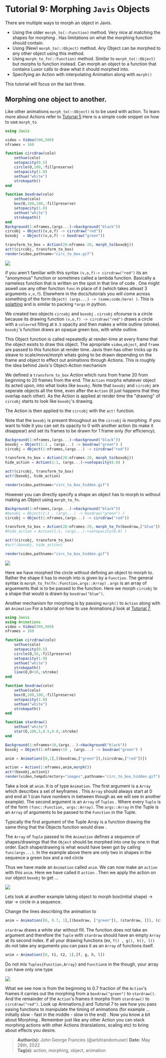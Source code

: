 # **Tutorial 9:** Morphing `Javis` Objects   

There are multiple ways to morph an object in Javis.

- Using the older `morph_to(::Function)` method. Very nice at matching the shapes for morphing . Has limitations on what the morphing function should contain.
- Using (New) `morph_to(::Object)` method. Any Object can be morphed to any other object using this method.
- Using `morph_to_fn(::Function)` method. Similar to `morph_to(::Object)` but morphs to function instead. Can morph an object to a function that contains Luxor calls to draw what it should morphed into.
- Specifying an Action with interpolating Animation along with `morph()`

This tutorial will focus on the last three.

## Morphing one object to another.

Like other animations `morph_to(::Object)` is to be used with action. To learn more about Actions refer to [Tutorial 5](tutorial_5.md)
Here is a simple code snippet on how to use `morph_to`
```julia
using Javis

video = Video(500,500)
nframes = 160 

function circdraw(colo)
    sethue(colo)
    setopacity(0.5)
    circle(O,100,:fillpreserve)
    setopacity(1.0)
    sethue("white")
    strokepath()
end

function boxdraw(colo)
    sethue(colo)
    box(O,100,100,:fillpreserve)
    setopacity(1.0)
    sethue("white")
    strokepath()
end
Background(1:nframes,(args...)->background("black"))
circobj = Object((v,o,f) -> circdraw("red"))
boxobj  = Object((v,o,f) -> boxdraw("green"))

transform_to_box = Action(20:nframes-20, morph_to(boxobj))
act!(circobj, transform_to_box)
render(video,pathname="circ_to_box.gif")
```

![](../assets/circ_to_box.gif)

if you aren't familiar with this syntax `(v,o,f)-> circdraw("red")` its an "anonymous" function or sometimes called a lambda function.
Basically a nameless function that is written on the spot in that line of code . One might aswell use any other function `func` in place of it
(which takes atleast 3 arguments `v,o,f`). Elsewhere in the docs/tutorials you will come across
something of the form `Object( (args...) -> (some;code;here) )`. This is [splatting](https://docs.julialang.org/en/v1/manual/faq/#The-two-uses-of-the-...-operator:-slurping-and-splatting) and is similar to packing `*args` in python. 

We created two objects `circobj` and `boxobj` . `circobj` ofcourse is a circle because its drawing function `(v,o,f) -> circdraw("red")`
draws a circle with a `colo=red` filling at `0.5` opacity and then makes a white outline (stroke). 
`boxobj`'s function draws an opaque green box, with white outline.

This Object function is called repeatedly at render-time at every frame that the object exists to draw this object. The apropriate `video`,`object`, and `frame` are passed to
this function at render time.
Javis then has other tricks up its sleave to scale/move/morph whats going to be drawn depending on the
frame and object to effect out animations through Actions. This is roughly the idea behind Javis's Object-Action mechanism

We defined a `transform_to_box` Action which runs from frame 20 from beginning to 20 frames from the end. The `Action` morphs whatever object its acted upon, into what looks
like `boxobj`. Note that `boxobj` and `circobj` are seperate objects all the time, even after the `Action` (it just happens that they overlap each other). As the Action is applied at render time the "drawing" of `circobj` starts to look like `boxobj`'s drawing.

The Action is then applied to the `circobj` with the `act!` function.

Note that the `boxobj` is present throughout as the `circobj` is morphing.
if you want to hide it you can set its opacity to 0 with another action (to make it disappear) and set its frames to be drawn for 1 frame only (for efficiency).
```julia
Background(1:nframes,(args...)->background("black"))
boxobj = Object(1:1 , (args...) -> boxdraw("green") )
circobj = Object(1:nframes,(args...) -> circdraw("red"))

transform_to_box = Action(20:nframes-20, morph_to(boxobj))
hide_action = Action(1:1, (args...)->setopacity(0.0) )

act!(circobj, transform_to_box)
act!(boxobj, hide_action)

render(video,pathname="circ_to_box_hidden.gif")
```

However you can directly specify a shape an object has to morph to without making an Object using `morph_to_fn`.

```julia
Background(1:nframes,(args...)->background("black"))
#boxobj = Object(1:1 , (args...) -> boxdraw("green") )
circobj = Object(1:nframes,(args...) -> circdraw("red"))

transform_to_box = Action(20:nframes-20, morph_to_fn(boxdraw,["blue"]))
#hide_action = Action(1:1, (args...)->setopacity(0.0) )

act!(circobj, transform_to_box)
#act!(boxobj, hide_action)

render(video,pathname="circ_to_box_hidden.gif")
```

![](../assets/circ_to_box_hidden.gif)

Here we have morphed  the circle  without defining an object to morph to. Rather the shape it has to morph into
is given by a `Function`.
The general syntax is `morph_to_fn(fn::Function,args::Array)`
. `args` is an array of arguements that is to be passed to the function.
Here we morph `circobj` to a shape 
that would is  drawn by `boxdraw("blue")`.

Another mechanism for morphing is by passing `morph()` to `Action` along with an `Animation`
For a tutorial on how to use Animations.jl look at [Tutorial 7](tutorial_7.md),

```julia
using Javis
using Animations
video = Video(500,500)
nframes = 160 

function circdraw(colo)
    sethue(colo)
    setopacity(0.5)
    circle(O,50,:fillpreserve)
    setopacity(1.0)
    sethue("white")
    strokepath()
    line(O,O+10,:stroke)
end

function boxdraw(colo)
    sethue(colo)
    box(O,100,100,:fillpreserve)
    setopacity(1.0)
    sethue("white")
    strokepath()
end

function stardraw()
    sethue("white")
    star(O,100,5,0.5,0.0,:stroke)
end

Background(1:nframes+10,(args...)->background("black"))
boxobj = Object(1:nframes+10 , (args...) -> boxdraw("green") )

anim = Animation([0,1],[(boxdraw,["green"]),(circdraw,["red"])])

action = Action(1:nframes,anim,morph())
act!(boxobj,action1)
render(video,tempdirectory="images",pathname="circ_to_box_hidden.gif")
```

Take a look at `anim`. It is of type `Animation`. The first argument is a `Array` which describes
a set of keyframes . This `Array` should always start at 0 and end at 1 (can have numbers in between though as we will see in another example).
The second argument is an `Array` of `Tuples` . Where every `Tuple` is of the form `(func::Function, args::Array)`. The `args::Array` in the Tuple is an `Array` of arguments to be passed to the `Function` in the Tuple.

Typically the first argument of the Tuple Array is a function drawing the same thing
that the Objects function would draw . 

The `Array` of `Tuple` passed to the `Animation`  defines a sequence of shapes/drawings that the `Object` should be morphed into one by one in that order. Each shape/drawing is what would have been got by calling `func(args...)`. In the example above there are only two in shapes in the sequence a green box and a red circle 

Thus we have made an  `Animation`  called `anim`. We can now make an `action` with this `anim`. Here we have called it `action` . Then we apply the action on our object `boxobj` to get ... 

![](../assets/circ_to_box_anim.gif)

Lets look at another example taking object to morph box(initial shape) -> star -> circle in a sequence.

Change the lines describing the animation to 
```julia
anim = Animation([0, 0.7, 1],[(boxdraw, ["green"]), (stardraw, []), (circdraw, ["red"])])
```
`stardraw` draws a white star without fill. The function does not take an argument and therefore the `Tuple` with `stardraw` should  have an empty `Array` at its
second index. If all your drawing functions (ex, `f() , g(), h(), l()` do not take any arguments you can pass it as an `Array` of functions itself.

```julia
anim = Animation([0, t1, t2, 1],[f, g, h, l])
```

Do not mix `Tuples{Function,Array}` and  `Function`s in the though, your array can have only one type

![](../assets/circ_to_box_anim2.gif)

What we see now is from the beginning to 0.7 fraction of the `Action`'s frames it carries
out the morphing from a `boxdraw("green")` to `stardraw()`. 
And the remainder of the `Action`'s frames it morphs from `stardraw()` to `circdraw("red")`. Look up Animations.jl and Tutorial 7 to see how you pass easing functions to manipulate the timing of animations (for example ... initially slow - fast in the middle - slow in the end) . 
Now you know a bit about Morphing . Remember just like any other Action you can stack morphing actions with other Actions (translations, scaling etc) to bring about effects you desire. 

> **Author(s):** John George Francies (@arbitrandomuser) 
> **Date:** May 28th, 2022 \
> **Tag(s):** action, morphing, object, animation
